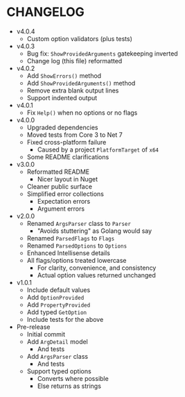 # CHANGELOG

- v4.0.4
	- Custom option validators (plus tests)
- v4.0.3
	- Bug fix: `ShowProvidedArguments` gatekeeping inverted
	- Change log (this file) reformatted
- v4.0.2
	- Add `ShowErrors()` method
	- Add `ShowProvidedArguments()` method
	- Remove extra blank output lines
	- Support indented output
- v4.0.1
	- Fix `Help()` when no options or no flags
- v4.0.0
	- Upgraded dependencies
	- Moved tests from Core 3 to Net 7
	- Fixed cross-platform failure
		- Caused by a project `PlatformTarget` of `x64`
	- Some README clarifications
- v3.0.0
	- Reformatted README
		- Nicer layout in Nuget
	- Cleaner public surface
	- Simplified error collections
		- Expectation errors
		- Argument errors
- v2.0.0
	- Renamed `ArgsParser` class to `Parser`
		- "Avoids stuttering" as Golang would say
	- Renamed `ParsedFlags` to `Flags`
	- Renamed `ParsedOptions` to `Options`
	- Enhanced Intellisense details
	- All flags/options treated lowercase
		- For clarity, convenience, and consistency
		- Actual option values returned unchanged
- v1.0.1
	- Include default values
	- Add `OptionProvided`
	- Add `PropertyProvided`
	- Add typed `GetOption`
	- Include tests for the above
- Pre-release
	- Initial commit
	- Add `ArgDetail` model
		- And tests
	- Add `ArgsParser` class
		- And tests
	- Support typed options
		- Converts where possible
		- Else returns as strings
